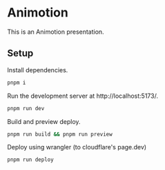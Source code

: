 # Animotion

This is an Animotion presentation.

## Setup

Install dependencies.

```sh
pnpm i
```

Run the development server at http://localhost:5173/.

```sh
pnpm run dev
```

Build and preview deploy.

```sh
pnpm run build && pnpm run preview
```

Deploy using wrangler (to cloudflare's page.dev)

```sh
pnpm run deploy
```
